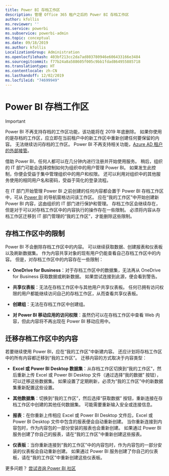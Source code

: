 ```yaml
---
title: Power BI 存档工作区
description: 管理 Office 365 租户之后的 Power BI 存档工作区
author: kfollis
ms.reviewer: ''
ms.service: powerbi
ms.subservice: powerbi-admin
ms.topic: conceptual
ms.date: 09/18/2019
ms.author: kfollis
LocalizationGroup: Administration
ms.openlocfilehash: 403bf213cc2da7ad803780946e606433166e3484
ms.sourcegitcommit: f77b24a8a588605f005c9bb1fdad864955885718
ms.translationtype: HT
ms.contentlocale: zh-CN
ms.lasthandoff: 12/02/2019
ms.locfileid: "74699949"
---
```

# <a name="power-bi-archived-workspace"></a>Power BI 存档工作区

> [!IMPORTANT]
> Power BI 不再支持存档的工作区功能，该功能将在 2019 年底删除。 如果你使用的是存档的工作区，应立即在当前租户中的新工作区中重新创建任何要保留的内容。 无法继续访问存档的工作区。 Power BI 不再支持相关功能，[Azure AD 租户的外部接管](service-admin-faq.md#what-is-the-process-to-manage-a-tenant-created-by-microsoft-for-my-users)。

借助 Power BI，任何人都可以在几分钟内进行注册并开始使用服务。  稍后，组织的 IT 部门可能会选择控制如何为组织中的用户管理 Power BI。  如果发生此控制，你便会受益于集中管理组织中的用户和权限。 还可以利用对组织中的其他服务使用的相同用户名和密码，受益于简化的登录流程。

在 IT 部门开始管理 Power BI 之前创建的任何内容都会置于 Power BI 存档工作区中，可从 [Power BI](https://app.powerbi.com) 的导航窗格访问该工作区。 应在“我的工作区”中开始创建新 Power BI 内容，这由组织的 IT 部门进行保护和管理。  存档工作区会继续存在，但是对于可以对存档工作区中的内容执行的操作存在一些限制。  必须将内容从存档工作区迁移到 IT 部门管理的“我的工作区”，才能删除这些限制。

## <a name="restrictions-in-your-archived-workspace"></a>存档工作区中的限制

Power BI 不会删除存档工作区中的内容。 可以继续获取数据、创建报表和仪表板以及刷新数据集。 作为内容共享对象的现有用户仍能查看自己存档工作区中的内容。 但是，对存档工作区中的内容存在一些限制：

* **OneDrive for Business**：对于存档工作区中的数据集，无法再从 OneDrive for Business 获取数据或刷新数据。  如果尝试连接到此源，便会看到警告。

* **共享仪表板**：无法在存档工作区中与其他用户共享仪表板。  任何已拥有访问权限的用户都能继续访问自己的存档工作区，从而查看共享仪表板。

* **创建组**：无法在存档工作区中创建组。

* **对 Power BI 移动应用的访问权限**：虽然仍可以在存档工作区中查看 Web 内容，但此内容将不再出现在 Power BI 移动应用中。

## <a name="migrating-content-in-your-archived-workspace"></a>迁移存档工作区中的内容

若要继续使用 Power BI，应在“我的工作区”中新建内容。 还应计划将存档工作区中的所有内容都迁移到“我的工作区”。  迁移内容的方式取决于内容类型：

* **Excel 或 Power BI Desktop 数据集**：从存档工作区切换到“我的工作区”，然后重新上传 Excel 或 Power BI Desktop 文件（通过选择“我的数据”  按钮），可以迁移这些数据集。  如果设置了定期刷新，必须为“我的工作区”中的新数据集重新配置这些设置。

* **其他数据集**：切换到“我的工作区”，然后选择“获取数据”  按钮，重新连接在存档工作区中创建的其他任何数据集。  可能需要重新输入安全或连接信息。

* **报表**：在你重新上传相应 Excel 或 Power BI Desktop 文件后，Excel 或 Power BI Desktop 文件中包含的报表便会自动重新创建。 当你重新连接到内容包时，作为内容包的一部分安装的报表也会重新创建。 如果通过 Power BI 服务创建了你自己的报表，请在“我的工作区”中重新创建这些报表。

* **仪表板**：当你重新连接到“我的工作区”中的内容包时，作为内容包的一部分安装的仪表板会自动重新创建。 如果通过 Power BI 服务创建了你自己的仪表板，请在“我的工作区”中重新创建这些仪表板。

更多问题？ [尝试咨询 Power BI 社区](https://community.powerbi.com/)

